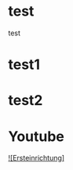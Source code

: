 # test
test


# test1


# test2

# Youtube

[![Ersteinrichtung]](https://www.youtube.com/watch?v=7DgnNCiX5ss "Ersteinrichtung")

